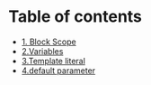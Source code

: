 # Table of contents

* [1. Block Scope](README.md)
* [2.Variables](untitled.md)
* [3.Template literal](untitled-1.md)
* [4.default parameter](untitled-2.md)

